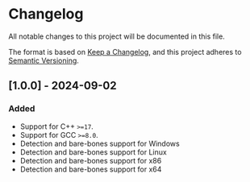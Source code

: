 # Changelog

All notable changes to this project will be documented in this file.

The format is based on [Keep a Changelog](https://keepachangelog.com/en/1.1.0/),
and this project adheres to [Semantic Versioning](https://semver.org/spec/v2.0.0.html).

## [1.0.0] - 2024-09-02

### Added
- Support for C++ `>=17`.
- Support for GCC `>=8.0`.
- Detection and bare-bones support for Windows
- Detection and bare-bones support for Linux
- Detection and bare-bones support for x86
- Detection and bare-bones support for x64
